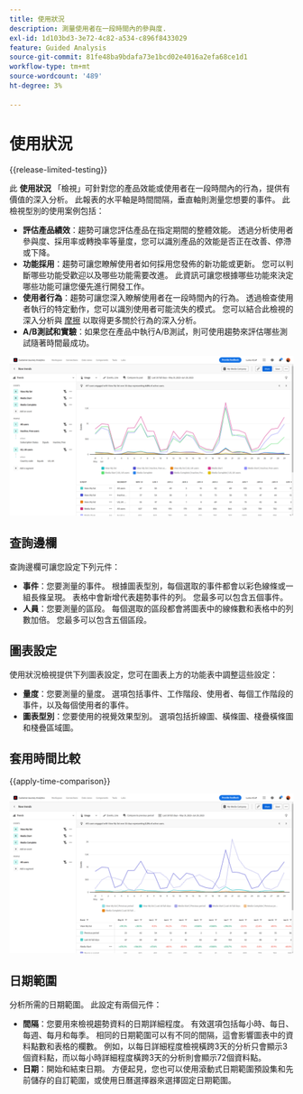 ```yaml
---
title: 使用狀況
description: 測量使用者在一段時間內的參與度.
exl-id: 1d103bd3-3e72-4c82-a534-c896f8433029
feature: Guided Analysis
source-git-commit: 81fe48ba9bdafa73e1bcd02e4016a2efa68ce1d1
workflow-type: tm+mt
source-wordcount: '489'
ht-degree: 3%

---
```


# 使用狀況

{{release-limited-testing}}

此 **使用狀況** 「檢視」可針對您的產品效能或使用者在一段時間內的行為，提供有價值的深入分析。 此報表的水平軸是時間間隔，垂直軸則測量您想要的事件。 此檢視型別的使用案例包括：

* **評估產品績效**：趨勢可讓您評估產品在指定期間的整體效能。 透過分析使用者參與度、採用率或轉換率等量度，您可以識別產品的效能是否正在改善、停滯或下降。
* **功能採用**：趨勢可讓您瞭解使用者如何採用您發佈的新功能或更新。 您可以判斷哪些功能受歡迎以及哪些功能需要改進。 此資訊可讓您根據哪些功能來決定哪些功能可讓您優先進行開發工作。
* **使用者行為**：趨勢可讓您深入瞭解使用者在一段時間內的行為。 透過檢查使用者執行的特定動作，您可以識別使用者可能流失的模式。 您可以結合此檢視的深入分析與 [摩擦](friction.md) 以取得更多關於行為的深入分析。
* **A/B測試和實驗**：如果您在產品中執行A/B測試，則可使用趨勢來評估哪些測試隨著時間最成功。

![使用狀況](../assets/usage.png)

## 查詢邊欄

查詢邊欄可讓您設定下列元件：

* **事件**：您要測量的事件。 根據圖表型別，每個選取的事件都會以彩色線條或一組長條呈現。 表格中會新增代表趨勢事件的列。 您最多可以包含五個事件。
* **人員**：您要測量的區段。 每個選取的區段都會將圖表中的線條數和表格中的列數加倍。 您最多可以包含五個區段。

## 圖表設定

使用狀況檢視提供下列圖表設定，您可在圖表上方的功能表中調整這些設定：

* **量度**：您要測量的量度。 選項包括事件、工作階段、使用者、每個工作階段的事件，以及每個使用者的事件。
* **圖表型別**：您要使用的視覺效果型別。 選項包括折線圖、橫條圖、棧疊橫條圖和棧疊區域圖。

## 套用時間比較

{{apply-time-comparison}}

![使用時間比較](../assets/usage-compare.png)

## 日期範圍

分析所需的日期範圍。 此設定有兩個元件：

* **間隔**：您要用來檢視趨勢資料的日期詳細程度。 有效選項包括每小時、每日、每週、每月和每季。 相同的日期範圍可以有不同的間隔，這會影響圖表中的資料點數和表格的欄數。 例如，以每日詳細程度檢視橫跨3天的分析只會顯示3個資料點，而以每小時詳細程度橫跨3天的分析則會顯示72個資料點。
* **日期**：開始和結束日期。 方便起見，您也可以使用滾動式日期範圍預設集和先前儲存的自訂範圍，或使用日曆選擇器來選擇固定日期範圍。
